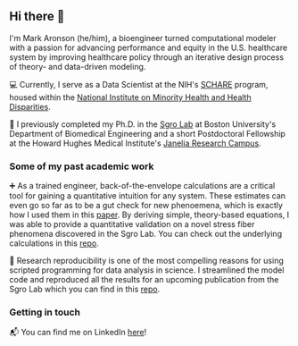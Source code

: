 ## Hi there 👋

I'm Mark Aronson (he/him), a bioengineer turned computational modeler with a passion for advancing performance and equity in the U.S. healthcare system by improving healthcare policy through an iterative design process of theory- and data-driven modeling. 

💻 Currently, I serve as a Data Scientist at the NIH's [SCHARE](https://www.nimhd.nih.gov/resources/schare/) program, housed within the [National Institute on Minority Health and Health Disparities](https://www.nimhd.nih.gov/). 

🥼 I previously completed my Ph.D. in the [Sgro Lab](https://sgrolab.com/) at Boston University's Department of Biomedical Engineering and a short Postdoctoral Fellowship at the Howard Hughes Medical Institute's [Janelia Research Campus](https://www.janelia.org/). 

### Some of my past academic work

➕ As a trained engineer, back-of-the-envelope calculations are a critical tool for gaining a quantitative intuition for any system. These estimates can even go so far as to be a gut check for new phenoemena, which is exactly how I used them in this [paper](https://www.molbiolcell.org/doi/10.1091/mbc.E21-03-0096). By deriving simple, theory-based equations, I was able to provide a quantitative validation on a novel stress fiber phenomena discovered in the Sgro Lab. You can check out the underlying calculations in this [repo](https://github.com/sgrolab/ventralsfpaper). 

🔁 Research reproducibility is one of the most compelling reasons for using scripted programming for data analysis in science. I streamlined the model code and reproduced all the results for an upcoming publication from the Sgro Lab which you can find in this [repo](https://github.com/sgrolab/dictymodels). 

### Getting in touch

📬 You can find me on LinkedIn [here](https://www.linkedin.com/in/aronsonmark/)!

<!--
**mark-aronson/mark-aronson** is a ✨ _special_ ✨ repository because its `README.md` (this file) appears on your GitHub profile.

Here are some ideas to get you started:

- 🔭 I’m currently working on ...
- 🌱 I’m currently learning ...
- 👯 I’m looking to collaborate on ...
- 🤔 I’m looking for help with ...
- 💬 Ask me about ...
- 📫 How to reach me: ...
- 😄 Pronouns: ...
- ⚡ Fun fact: ...
-->
